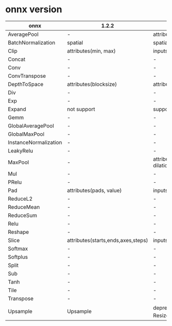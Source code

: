 # onnx version

| onnx                  | 1.2.2                              | 1.6.0                                            | compatible   |
|-----------------------|------------------------------------|--------------------------------------------------|--------------|
| AveragePool           | -                                  | attributes(ceil\_mode)                           | yes          |
| BatchNormalization    | spatial                            | spatial(delete) (not use)                        | yes          |
| Clip                  | attributes(min, max)               | inputs(min, max)                                 | yes(support) |
| Concat                | -                                  | -                                                | yes          |
| Conv                  | -                                  | -                                                | yes          |
| ConvTranspose         | -                                  | -                                                | yes          |
| DepthToSpace          | attributes(blocksize)              | attributes(blocksize,mode)                       | yes(support) |
| Div                   | -                                  | -                                                | yes          |
| Exp                   | -                                  | -                                                | yes          |
| Expand                | not support                        | support                                          | yes          |
| Gemm                  | -                                  | -                                                | yes          |
| GlobalAveragePool     | -                                  | -                                                | yes          |
| GlobalMaxPool         | -                                  | -                                                | yes          |
| InstanceNormalization | -                                  | -                                                | yes          |
| LeakyRelu             | -                                  | -                                                | yes          |
| MaxPool               | -                                  | attributes(ceil\_mode, dilations,storage\_order) | ?            |
| Mul                   | -                                  | -                                                | yes          |
| PRelu                 | -                                  | -                                                | yes          |
| Pad                   | attributes(pads, value)            | inputs(pads, constant_value)                     | yes(support) |
| ReduceL2              | -                                  | -                                                | yes          |
| ReduceMean            | -                                  | -                                                | yes          |
| ReduceSum             | -                                  | -                                                | yes          |
| Relu                  | -                                  | -                                                | yes          |
| Reshape               | -                                  | -                                                | yes          |
| Slice                 | attributes(starts,ends,axes,steps) | inputs(starts,ends,axes,steps)                   | yes(support) |
| Softmax               | -                                  | -                                                | yes          |
| Softplus              | -                                  | -                                                | yes          |
| Split                 | -                                  | -                                                | yes          |
| Sub                   | -                                  | -                                                | yes          |
| Tanh                  | -                                  | -                                                | yes          |
| Tile                  | -                                  | -                                                | yes          |
| Transpose             | -                                  | -                                                | yes          |
| Upsample              | Upsample                           | deprecated(弃用了), 使用 Resize 替代             | yes          |
    
